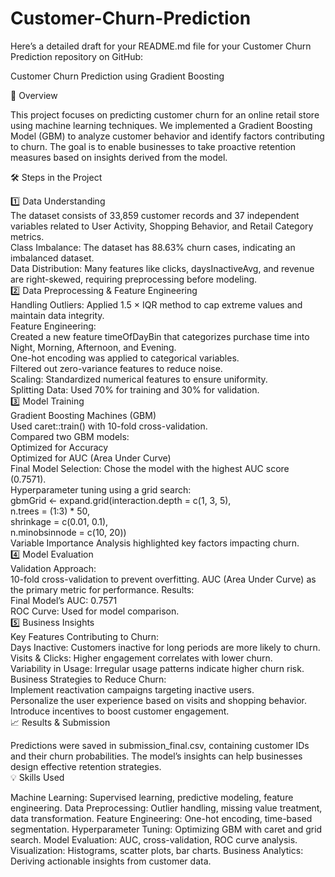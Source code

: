 # Customer-Churn-Prediction


Here’s a detailed draft for your README.md file for your Customer Churn Prediction repository on GitHub:

Customer Churn Prediction using Gradient Boosting

📌 Overview

This project focuses on predicting customer churn for an online retail store using machine learning techniques. We implemented a Gradient Boosting Model (GBM) to analyze customer behavior and identify factors contributing to churn. The goal is to enable businesses to take proactive retention measures based on insights derived from the model.

🛠 Steps in the Project

1️⃣ Data Understanding <br>
The dataset consists of 33,859 customer records and 37 independent variables related to User Activity, Shopping Behavior, and Retail Category metrics. <br>
Class Imbalance: The dataset has 88.63% churn cases, indicating an imbalanced dataset. <br>
Data Distribution: Many features like clicks, daysInactiveAvg, and revenue are right-skewed, requiring preprocessing before modeling. <br>
2️⃣ Data Preprocessing & Feature Engineering <br>
Handling Outliers: Applied 1.5 × IQR method to cap extreme values and maintain data integrity. <br>
Feature Engineering: <br>
Created a new feature timeOfDayBin that categorizes purchase time into Night, Morning, Afternoon, and Evening. <br>
One-hot encoding was applied to categorical variables. <br>
Filtered out zero-variance features to reduce noise. <br>
Scaling: Standardized numerical features to ensure uniformity. <br>
Splitting Data: Used 70% for training and 30% for validation. <br>
3️⃣ Model Training <br>
Gradient Boosting Machines (GBM) <br>
Used caret::train() with 10-fold cross-validation. <br>
Compared two GBM models: <br>
Optimized for Accuracy <br>
Optimized for AUC (Area Under Curve) <br>
Final Model Selection: Chose the model with the highest AUC score (0.7571). <br>
Hyperparameter tuning using a grid search: <br>
gbmGrid <- expand.grid(interaction.depth = c(1, 3, 5), <br>
                       n.trees = (1:3) * 50,<br>
                       shrinkage = c(0.01, 0.1),<br>
                       n.minobsinnode = c(10, 20))<br>
Variable Importance Analysis highlighted key factors impacting churn. <br>
4️⃣ Model Evaluation <br>
Validation Approach: <br>
10-fold cross-validation to prevent overfitting.
AUC (Area Under Curve) as the primary metric for performance.
Results: <br>
Final Model’s AUC: 0.7571 <br>
ROC Curve: Used for model comparison. <br>
5️⃣ Business Insights <br>
Key Features Contributing to Churn: <br>
Days Inactive: Customers inactive for long periods are more likely to churn. <br>
Visits & Clicks: Higher engagement correlates with lower churn. <br>
Variability in Usage: Irregular usage patterns indicate higher churn risk.<br>
Business Strategies to Reduce Churn:<br>
Implement reactivation campaigns targeting inactive users.<br>
Personalize the user experience based on visits and shopping behavior.<br>
Introduce incentives to boost customer engagement. <br>
📈 Results & Submission<br>

Predictions were saved in submission_final.csv, containing customer IDs and their churn probabilities.
The model’s insights can help businesses design effective retention strategies. <br>
💡 Skills Used<br>

Machine Learning: Supervised learning, predictive modeling, feature engineering.
Data Preprocessing: Outlier handling, missing value treatment, data transformation.
Feature Engineering: One-hot encoding, time-based segmentation.
Hyperparameter Tuning: Optimizing GBM with caret and grid search.
Model Evaluation: AUC, cross-validation, ROC curve analysis.
Visualization: Histograms, scatter plots, bar charts.
Business Analytics: Deriving actionable insights from customer data.
